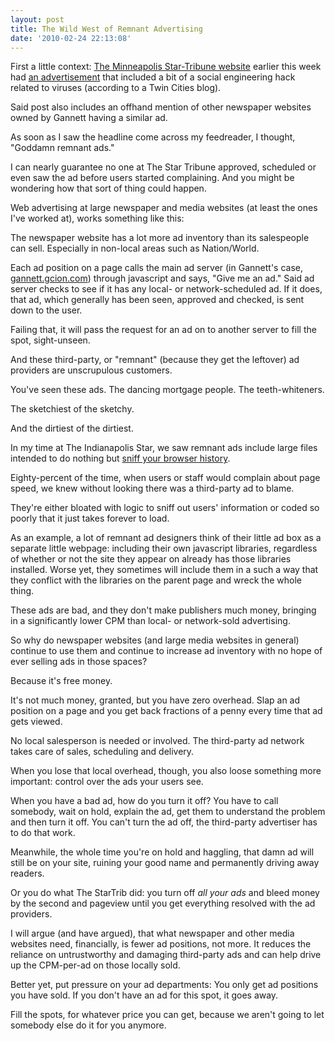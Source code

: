 ```yaml
---
layout: post
title: The Wild West of Remnant Advertising
date: '2010-02-24 22:13:08'
---
```


First a little context: <a href="http://startribune.com">The Minneapolis Star-Tribune website</a> earlier this week had <a href="http://blogs.citypages.com/blotter/2010/02/star_tribune_in.php">an advertisement</a> that included a bit of a social engineering hack related to viruses (according to a Twin Cities blog).

Said post also includes an offhand mention of other newspaper websites owned by Gannett having a similar ad.

As soon as I saw the headline come across my feedreader, I thought, "Goddamn remnant ads."

I can nearly guarantee no one at The Star Tribune approved, scheduled or even saw the ad before users started complaining. And you might be wondering how that sort of thing could happen.

Web advertising at large newspaper and media websites (at least the ones I've worked at), works something like this:

The newspaper website has a lot more ad inventory than its salespeople can sell. Especially in non-local areas such as Nation/World.

Each ad position on a page calls the main ad server (in Gannett's case, <a href="http://gannett.gcion.com">gannett.gcion.com</a>) through javascript and says, "Give me an ad." Said ad server checks to see if it has any local- or network-scheduled ad. If it does, that ad, which generally has been seen, approved and checked, is sent down to the user.

Failing that, it will pass the request for an ad on to another server to fill the spot, sight-unseen.

And these third-party, or "remnant" (because they get the leftover) ad providers are unscrupulous customers.

You've seen these ads. The dancing mortgage people. The teeth-whiteners.

The sketchiest of the sketchy.

And the dirtiest of the dirtiest.

In my time at The Indianapolis Star, we saw remnant ads include large files intended to do nothing but <a href="http://antivirus.about.com/od/securitytips/a/historysniffing.htm">sniff your browser history</a>.

Eighty-percent of the time, when users or staff would complain about page speed, we knew without looking there was a third-party ad to blame.

They're either bloated with logic to sniff out users' information or coded so poorly that it just takes forever to load.

As an example, a lot of remnant ad designers think of their little ad box as a separate little webpage: including their own javascript libraries, regardless of whether or not the site they appear on already has those libraries installed. Worse yet, they sometimes will include them in a such a way that they conflict with the libraries on the parent page and wreck the whole thing.

These ads are bad, and they don't make publishers much money, bringing in a significantly lower CPM than local- or network-sold advertising.

So why do newspaper websites (and large media websites in general) continue to use them and continue to increase ad inventory with no hope of ever selling ads in those spaces?

Because it's free money.

It's not much money, granted, but you have zero overhead. Slap an ad position on a page and you get back fractions of a penny every time that ad gets viewed.

No local salesperson is needed or involved. The third-party ad network takes care of sales, scheduling and delivery.

When you lose that local overhead, though, you also loose something more important: control over the ads your users see.

When you have a bad ad, how do you turn it off? You have to call somebody, wait on hold, explain the ad, get them to understand the problem and then turn it off. You can't turn the ad off, the third-party advertiser has to do that work.

Meanwhile, the whole time you're on hold and haggling, that damn ad will still be on your site, ruining your good name and permanently driving away readers.

Or you do what The StarTrib did: you turn off <em>all your ads</em> and bleed money by the second and pageview until you get everything resolved with the ad providers.

I will argue (and have argued), that what newspaper and other media websites need, financially, is fewer ad positions, not more. It reduces the reliance on untrustworthy and damaging third-party ads and can help drive up the CPM-per-ad on those locally sold.

Better yet, put pressure on your ad departments: You only get ad positions you have sold. If you don't have an ad for this spot, it goes away.

Fill the spots, for whatever price you can get, because we aren't going to let somebody else do it for you anymore.